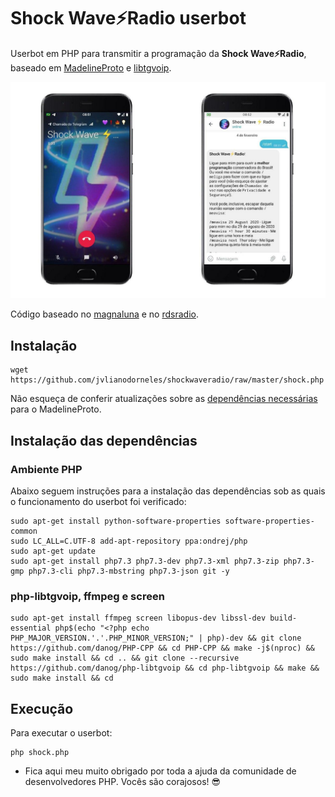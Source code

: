 # Shock Wave⚡️Radio userbot

Userbot em PHP para transmitir a programação da **Shock Wave⚡️Radio**, baseado em [MadelineProto](https://github.com/danog/MadelineProto) e [libtgvoip](https://github.com/danog/php-libtgvoip).

![Screenshot](https://github.com/jvlianodorneles/shockwaveradio/raw/master/screenshot.jpg)

Código baseado no [magnaluna](https://github.com/danog/magnaluna) e no [rdsradio](https://github.com/Gabboxl/RDSRadio).

## Instalação

```
wget https://github.com/jvlianodorneles/shockwaveradio/raw/master/shock.php
```

Não esqueça de conferir atualizações sobre as [dependências necessárias](https://docs.madelineproto.xyz/docs/REQUIREMENTS.html) para o MadelineProto.

## Instalação das dependências

### Ambiente PHP

Abaixo seguem instruções para a instalação das dependências sob as quais o funcionamento do userbot foi verificado:

```
sudo apt-get install python-software-properties software-properties-common
sudo LC_ALL=C.UTF-8 add-apt-repository ppa:ondrej/php
sudo apt-get update
sudo apt-get install php7.3 php7.3-dev php7.3-xml php7.3-zip php7.3-gmp php7.3-cli php7.3-mbstring php7.3-json git -y
```

### php-libtgvoip, ffmpeg e screen

```
sudo apt-get install ffmpeg screen libopus-dev libssl-dev build-essential php$(echo "<?php echo PHP_MAJOR_VERSION.'.'.PHP_MINOR_VERSION;" | php)-dev && git clone https://github.com/danog/PHP-CPP && cd PHP-CPP && make -j$(nproc) && sudo make install && cd .. && git clone --recursive https://github.com/danog/php-libtgvoip && cd php-libtgvoip && make && sudo make install && cd
```

## Execução

Para executar o userbot:

```
php shock.php
```

- Fica aqui meu muito obrigado por toda a ajuda da comunidade de desenvolvedores PHP. Vocês são corajosos! 😎
